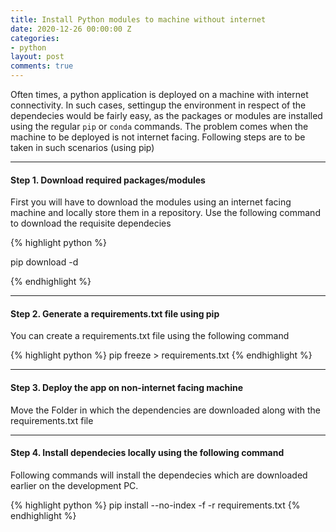 ```yaml
---
title: Install Python modules to machine without internet
date: 2020-12-26 00:00:00 Z
categories:
- python
layout: post
comments: true
---
```



Often times, a python application is deployed on a machine with internet connectivity. In such cases, settingup the environment in respect of the dependecies would be fairly easy, as the packages or modules are installed using the regular `pip` or `conda` commands. The problem comes when the machine to be deployed is not internet facing. Following steps are to be taken in such scenarios (using pip)

-----------------------
#### Step 1. Download required packages/modules

First you will have to download the modules using an internet facing machine and locally store them in a repository. Use the following command to download the requisite dependecies

{% highlight python %}

pip download -d <download-folder> <package-name>

{% endhighlight %}

-----------------------
#### Step 2. Generate a requirements.txt file using pip

You can create a requirements.txt file using the following command

{% highlight python %}
pip freeze > requirements.txt
{% endhighlight %}

-----------------------
#### Step 3. Deploy the app on non-internet facing machine 

Move the Folder in which the dependencies are downloaded along with the requirements.txt file

-----------------------
#### Step 4. Install dependecies locally using the following command

Following commands will install the dependecies which are downloaded earlier on the development PC.

{% highlight python %}
pip install --no-index -f <packages-folder> -r requirements.txt
{% endhighlight %}




